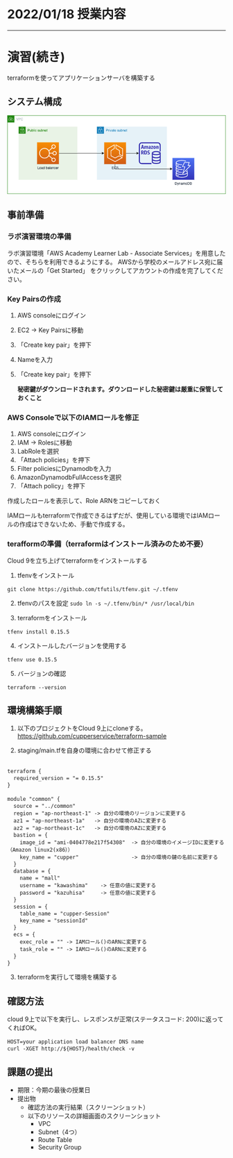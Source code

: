 # 2022/01/18 授業内容

---
# 演習(続き)
terraformを使ってアプリケーションサーバを構築する

## システム構成
![](rest-sample.drawio.png)

## 事前準備
### ラボ演習環境の準備
ラボ演習環境「AWS Academy Learner Lab - Associate Services」を用意したので、そちらを利用できるようにする。
AWSから学校のメールアドレス宛に届いたメールの「Get Started」 をクリックしてアカウントの作成を完了してください。

### Key Pairsの作成
1. AWS consoleにログイン
2. EC2 -> Key Pairsに移動
3. 「Create key pair」を押下
4. Nameを入力
5. 「Create key pair」を押下

    __秘密鍵がダウンロードされます。ダウンロードした秘密鍵は厳重に保管しておくこと__

### AWS Consoleで以下のIAMロールを修正

1. AWS consoleにログイン
2. IAM -> Rolesに移動
3. LabRoleを選択
4. 「Attach policies」を押下
5. Filter policiesにDynamodbを入力
6. AmazonDynamodbFullAccessを選択
7. 「Attach policy」を押下

作成したロールを表示して、Role ARNをコピーしておく

IAMロールもterraformで作成できるはずだが、使用している環境ではIAMロールの作成はできないため、手動で作成する。

### terafformの準備（terraformはインストール済みのため不要）
Cloud 9を立ち上げてterraformをインストールする

1. tfenvをインストール
```
git clone https://github.com/tfutils/tfenv.git ~/.tfenv
```

2. tfenvのパスを設定
`sudo ln -s ~/.tfenv/bin/* /usr/local/bin`

3. terraformをインストール
```
tfenv install 0.15.5
```

4. インストールしたバージョンを使用する
```
tfenv use 0.15.5
```

5. バージョンの確認
```
terraform --version
```

## 環境構築手順

1. 以下のプロジェクトをCloud 9上にcloneする。
https://github.com/cupperservice/terraform-sample

2. staging/main.tfを自身の環境に合わせて修正する
```

terraform {
  required_version = "= 0.15.5"
}

module "common" {
  source = "../common"
  region = "ap-northeast-1" -> 自分の環境のリージョンに変更する
  az1 = "ap-northeast-1a"   -> 自分の環境のAZに変更する
  az2 = "ap-northeast-1c"   -> 自分の環境のAZに変更する
  bastion = {
    image_id = "ami-0404778e217f54308"  -> 自分の環境のイメージIDに変更する（Amazon linux2(x86））
    key_name = "cupper"                 -> 自分の環境の鍵の名前に変更する
  }
  database = {
    name = "mall"
    username = "kawashima"    -> 任意の値に変更する
    password = "kazuhisa"     -> 任意の値に変更する
  }
  session = {
    table_name = "cupper-Session"
    key_name = "sessionId"
  }
  ecs = {
    exec_role = "" -> IAMロール()のARNに変更する
    task_role = "" -> IAMロール()のARNに変更する
  }
}
```

3. terraformを実行して環境を構築する

## 確認方法

cloud 9上で以下を実行し、レスポンスが正常(ステータスコード: 200)に返ってくればOK。

```
HOST=your application load balancer DNS name
curl -XGET http://${HOST}/health/check -v
```

## 課題の提出
* 期限：今期の最後の授業日
* 提出物
  * 確認方法の実行結果（スクリーンショット）
  * 以下のリソースの詳細画面のスクリーンショット
    * VPC
    * Subnet（4つ）
    * Route Table
    * Security Group

